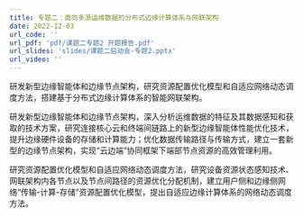 ```yaml
---
title: 专题二：面向多源运维数据的分布式边缘计算体系与网联架构
date: 2022-12-03
url_code: ''
url_pdf: 'pdf/课题二专题2 开题报告.pdf'
url_slides: 'slides/课题二启动会-专题2.pptx'
url_video: ''
---
```

研发新型边缘智能体和边缘节点架构，研究资源配置优化模型和自适应网络动态调度方法，搭建基于分布式边缘计算体系的智能网联架构。
<!--more-->

研发新型边缘智能体和边缘节点架构，深入分析运维数据的特征及其数据感知和获取的技术方案，研究连接核心云和终端间链路上的新型边缘智能体性能优化技术，提升边缘硬件设备的存储和计算能力；优化数据传输路径与传输方式，建立一套新型的边缘节点架构，实现“云边端”协同框架下端部节点资源的高效管理利用。

研究资源配置优化模型和自适应网络动态调度方法，研究设备资源状态感知技术、网联架构内各节点以及节点间路径的资源优化分配机制，建立用户侧和边缘侧网络“传输-计算-存储”资源配置优化模型，提出自适应边缘计算体系的网络动态调度方法。


